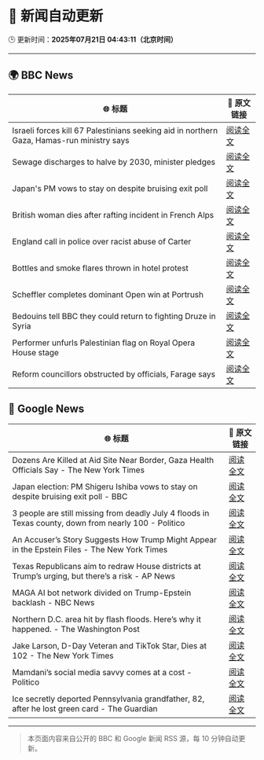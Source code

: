 # 🧠 新闻自动更新

🕒 更新时间：**2025年07月21日 04:43:11（北京时间）**

---

## 🌍 BBC News

| 🌐 标题 | 🔗 原文链接 |
|--------|-------------|
| Israeli forces kill 67 Palestinians seeking aid in northern Gaza, Hamas-run ministry says | [阅读全文](https://www.bbc.com/news/articles/c8rp62480r3o) |
| Sewage discharges to halve by 2030, minister pledges | [阅读全文](https://www.bbc.com/news/articles/c4g8m8r6grzo) |
| Japan's PM vows to stay on despite bruising exit poll | [阅读全文](https://www.bbc.com/news/articles/c8xvn90yr8go) |
| British woman dies after rafting incident in French Alps | [阅读全文](https://www.bbc.com/news/articles/c86gx82jvd3o) |
| England call in police over racist abuse of Carter | [阅读全文](https://www.bbc.com/sport/football/articles/c2k1wwv7jkwo) |
| Bottles and smoke flares thrown in hotel protest | [阅读全文](https://www.bbc.com/news/articles/cdr3716kd8mo) |
| Scheffler completes dominant Open win at Portrush | [阅读全文](https://www.bbc.com/sport/golf/articles/cql0wn52kpqo) |
| Bedouins tell BBC they could return to fighting Druze in Syria | [阅读全文](https://www.bbc.com/news/articles/cwykzznepw0o) |
| Performer unfurls Palestinian flag on Royal Opera House stage | [阅读全文](https://www.bbc.com/news/articles/c20n9yzxyyvo) |
| Reform councillors obstructed by officials, Farage says | [阅读全文](https://www.bbc.com/news/articles/cx2kz127pj3o) |

## 📰 Google News

| 🌐 标题 | 🔗 原文链接 |
|--------|-------------|
| Dozens Are Killed at Aid Site Near Border, Gaza Health Officials Say - The New York Times | [阅读全文](https://news.google.com/rss/articles/CBMikgFBVV95cUxQRzFLSDRVT1A2d21iZXFMcG4teVpvWnI0TF9ZTFdkT0ptMkR3V3l3NzVMZ21xM3JrRHpuYWlBVFF0TDNUMktuellqSEpQclpWN0drWmdGYzlKX21kakI0Q2dCVk95WFJqOTliRnhxWk82NGZRNDl5TURmSHRmWGFLMzJNR0ZXb3lITXhhellLRUdaZw?oc=5) |
| Japan election: PM Shigeru Ishiba vows to stay on despite bruising exit poll - BBC | [阅读全文](https://news.google.com/rss/articles/CBMiWkFVX3lxTE81RmhXaFk3eFBKRDh4QWg1b0gwenFxakQtWFBHemR0akJ5LWFId3lwbXU4YjhFZFVQYkdYbTdsY0ZfWjNVaEJGMHh5dVNfVmpsVjZ2TGxscjBsd9IBX0FVX3lxTE5saThCRGozRmJyVHhoWVp1V1ByNWI0LTVnblRHbDNnWUd6Tlp1Uk5EQzh0NkZXNWZKNkRfNkJuaE5Eb04wbjhZcnh2QTlfQzQ0UHFTVG5QNldaXzQ5bDN3?oc=5) |
| 3 people are still missing from deadly July 4 floods in Texas county, down from nearly 100 - Politico | [阅读全文](https://news.google.com/rss/articles/CBMihwFBVV95cUxOWnh2bWlKM0k2Q2hSS2xNNUhKVzdKY3hwX3JtcDl3ZVdtMUp2b09OT3h5M2ZQa252dUxaelFEdFdoUVk4RDEtb3VEeFhDQ0U5UEhEc292Ni1CMUJfWkVyaENpcTRPVm1yQVE0c0Y0eG9DTXBNZnJNRkE3ZHR5Vk51Sm9iWGNIa1U?oc=5) |
| An Accuser’s Story Suggests How Trump Might Appear in the Epstein Files - The New York Times | [阅读全文](https://news.google.com/rss/articles/CBMikgFBVV95cUxQV1ZIT25WcWN0Qm1Wc3FhS28xa21raHdBSkRyMW9FRXpfenkwSkJZSnJybzNQMjlZdmZGUFUxYklZSVI1TzdhV2pjUUZUNDcwYm44Q2pkakw1U1NYMFZMVmxsRnRQb0FMWnliUTluT0Z3OUphMU9TMXFDLXN1LWRpamw3THZJblQ0NUMxRk81MW9UZw?oc=5) |
| Texas Republicans aim to redraw House districts at Trump’s urging, but there’s a risk - AP News | [阅读全文](https://news.google.com/rss/articles/CBMivgFBVV95cUxQREwyXzRFWjI4ZWNQVzNxTHRnM19iYllaUUNmdWYtQmY1NU4xa21Rc2lwQl9UcGljS3pNb19CMk1kZDZzVzRKSTBuT21EaGxyMkJMMEhpOGZKM0U1TXN1QjhYU0xCckVCaVFFWDU5ZFA0N3RpVjh4bUxESWJjeGw3bXFHQ3ZJMVVVajhEM1lfTlplLWozR2Y1cHJKMXBMSVpTdS1wRU1VeVZWTGhwSDhYYmo5MTl4WDlwcHBEMjl3?oc=5) |
| MAGA AI bot network divided on Trump-Epstein backlash - NBC News | [阅读全文](https://news.google.com/rss/articles/CBMioAFBVV95cUxPU1c0SGE1N0VwbzhYSDl1bVlFUmh2NTdjNmxUbnMzdDBrRkx2eTNvUjFsSUZnVEcxelI0MVFnOC0tc05BS0tOMnRLU3pwb19mZXNabTdYV3FkNWowOWxjaFMxa0N3Ym5pMnZqcWRmVnRteEJJWHBQV25VTXlXRm9nNXlaUmJhRkFUbG9lOVplQWI2YlFuNE40bnRuUVdPWVl10gFWQVVfeXFMTTl3cndVM19JVEZ1U0xJX3Z3SVFzWW9MY0xMM2k3U1FCTkQ3YVdtZUFKbmMxbkd4eVlWMGY5b2dra0JKblVGS0M2NHZjZGZ1R2ZKd015SVE?oc=5) |
| Northern D.C. area hit by flash floods. Here’s why it happened. - The Washington Post | [阅读全文](https://news.google.com/rss/articles/CBMijwFBVV95cUxQUU94T2dCbFZMSU1tZEN5Uk9NbkZMQjh5Z2pWV3BVMzhRZ1c5LXBaeXNidHJjUFBPR3BDbV9XcnRyRW9EQUJGOFhBLXV6M052N3I4YUN0U3ZGOEE2OFVnOEVKTVhmajBGNFBlT2UycWFPaHk2TUJiX0lxOFROb0xKeElPbGc4ZmNOUVd3cld0TQ?oc=5) |
| Jake Larson, D-Day Veteran and TikTok Star, Dies at 102 - The New York Times | [阅读全文](https://news.google.com/rss/articles/CBMid0FVX3lxTE1vanlkVUNLWTdYWFFQTU1zeWpxQnZnUWlIWjhzOGt2YUJzT0Ruck9Lenh4V2RyXzJyUmdldnNqVFZCRTdkZjYzRUFZalRNZkZfU1MxcmdPOS1rSzZQLUtITGlRMFhhcDI1MlM0RmE4RXlpdUo0NFVR?oc=5) |
| Mamdani’s social media savvy comes at a cost - Politico | [阅读全文](https://news.google.com/rss/articles/CBMimAFBVV95cUxOVEV2MmtWZVltWXhaX3JuNjZZbjREcDVjenF3TWVXbXA4OWJXS3hlaGlaQ3ZzQ09VRzdzSF9ILUxfZFprMS1hYzlIWTBERW1wRllfdGhIbjRCeXY3ZDlTQmppZFF0MVFTVUw2d3l0OTRtUVRnYVpjZm5SQThDR29iS2lfM1gzeElxRVBLZU13VHBQVmYyVlFObA?oc=5) |
| Ice secretly deported Pennsylvania grandfather, 82, after he lost green card - The Guardian | [阅读全文](https://news.google.com/rss/articles/CBMiiAFBVV95cUxNUklOV2FaeU84NTl5c1dDdDhUZWF5NG9ZdHA0TGVObWZLaURTcmpkN2VKTTgzSkdMWXdoaFo5TlN3V252RVI2V0dLZTY3R0JfdUxjcVR1R3hCUzZmWUNMT2xmbjdIb09jczJ0N2pONnp1eEh0ZzJJcmlIbXN0RjFXbkVGODBOQ3Ft?oc=5) |

---
> 本页面内容来自公开的 BBC 和 Google 新闻 RSS 源，每 10 分钟自动更新。